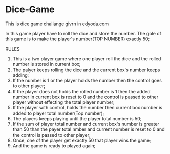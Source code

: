 # Dice-Game
This is dice game challange givrn in edyoda.com


In this game player have to roll the dice and store the number.
The gole of this game is to make the player's number(TOP NUMBER) exactly 50;

RULES

1. This is a two player game where one player roll the dice and the rolled number is stored in current box;
2. The palyer keeps rolling the dice and the current box's number keeps adding;
3. If the number is 1 or the player holds the number then the control goes to other player;
4. If the player does not holds the rolled number is 1 then the added number in current box is reset to 0 and the control is passed to other player without effecting the total player number;
5. If the player with control, holds the number then current box number is added to player total number(Top number);
6. The players keeps playing until the player total number is 50;
7. If the sum of player total number and current box's number is greater than 50 than the payer total nmber and current number is reset to 0 and the control is passed to other player;
8. Once, one of the player get exactly 50 that player wins the game;
9. And the game is ready to played again; 
